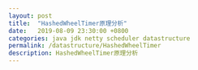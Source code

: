 ```yaml
---
layout: post
title:  "HashedWheelTimer原理分析"
date:   2019-08-09 23:30:00 +0800
categories: java jdk netty scheduler datastructure
permalink: /datastructure/HashedWheelTimer
description: HashedWheelTimer原理分析
---
```



